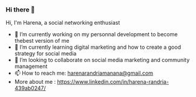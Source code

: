 ### Hi there 👋

Hi, I'm Harena, a social networking enthusiast 
- 🔭 I’m currently working on my personnal development to become thebest version of me
- 🌱 I’m currently learning digital marketing and how to create a good strategy for social media
- 👯 I’m looking to collaborate on social media marketing and community management 
- 📫 How to reach me: harenarandriamanana@gmail.com
- More about me : https://www.linkedin.com/in/harena-randria-439ab0247/ 

